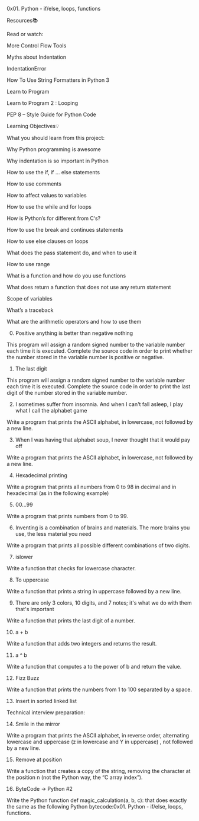 0x01. Python - if/else, loops, functions

Resources📚

Read or watch:



More Control Flow Tools

Myths about Indentation

IndentationError

How To Use String Formatters in Python 3

Learn to Program

Learn to Program 2 : Looping

PEP 8 – Style Guide for Python Code

Learning Objectives💡

What you should learn from this project:



Why Python programming is awesome

Why indentation is so important in Python

How to use the if, if ... else statements

How to use comments

How to affect values to variables

How to use the while and for loops

How is Python’s for different from C‘s?

How to use the break and continues statements

How to use else clauses on loops

What does the pass statement do, and when to use it

How to use range

What is a function and how do you use functions

What does return a function that does not use any return statement

Scope of variables

What’s a traceback

What are the arithmetic operators and how to use them

0. Positive anything is better than negative nothing

This program will assign a random signed number to the variable number each time it is executed. Complete the source code in order to print whether the number stored in the variable number is positive or negative.

1. The last digit

This program will assign a random signed number to the variable number each time it is executed. Complete the source code in order to print the last digit of the number stored in the variable number.

2. I sometimes suffer from insomnia. And when I can't fall asleep, I play what I call the alphabet game

Write a program that prints the ASCII alphabet, in lowercase, not followed by a new line.

3. When I was having that alphabet soup, I never thought that it would pay off

Write a program that prints the ASCII alphabet, in lowercase, not followed by a new line.

4. Hexadecimal printing

Write a program that prints all numbers from 0 to 98 in decimal and in hexadecimal (as in the following example)

5. 00...99

Write a program that prints numbers from 0 to 99.

6. Inventing is a combination of brains and materials. The more brains you use, the less material you need

Write a program that prints all possible different combinations of two digits.

7. islower

Write a function that checks for lowercase character.

8. To uppercase

Write a function that prints a string in uppercase followed by a new line.

9. There are only 3 colors, 10 digits, and 7 notes; it's what we do with them that's important

Write a function that prints the last digit of a number.

10. a + b

Write a function that adds two integers and returns the result.

11. a ^ b

Write a function that computes a to the power of b and return the value.

12. Fizz Buzz

Write a function that prints the numbers from 1 to 100 separated by a space.

13. Insert in sorted linked list

Technical interview preparation:

14. Smile in the mirror

Write a program that prints the ASCII alphabet, in reverse order, alternating lowercase and uppercase (z in lowercase and Y in uppercase) , not followed by a new line.

15. Remove at position

Write a function that creates a copy of the string, removing the character at the position n (not the Python way, the “C array index”).

16. ByteCode -> Python #2

Write the Python function def magic_calculation(a, b, c): that does exactly the same as the following Python bytecode:0x01. Python - if/else, loops, functions.
